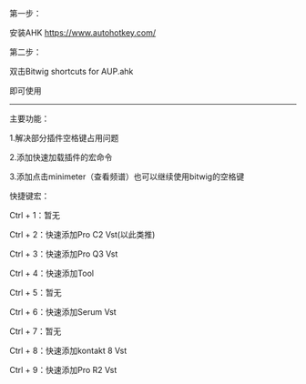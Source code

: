 第一步：

安装AHK    https://www.autohotkey.com/

第二步：

双击Bitwig shortcuts for AUP.ahk

即可使用


----------------------------------------------------------

主要功能：

1.解决部分插件空格键占用问题

2.添加快速加载插件的宏命令

3.添加点击minimeter（查看频谱）也可以继续使用bitwig的空格键

       
快捷键宏：

  Ctrl + 1：暂无

  Ctrl + 2：快速添加Pro C2 Vst(以此类推)

  Ctrl + 3：快速添加Pro Q3 Vst

  Ctrl + 4：快速添加Tool

  Ctrl + 5：暂无

  Ctrl + 6：快速添加Serum Vst

  Ctrl + 7：暂无

  Ctrl + 8：快速添加kontakt 8 Vst

  Ctrl + 9：快速添加Pro R2 Vst
